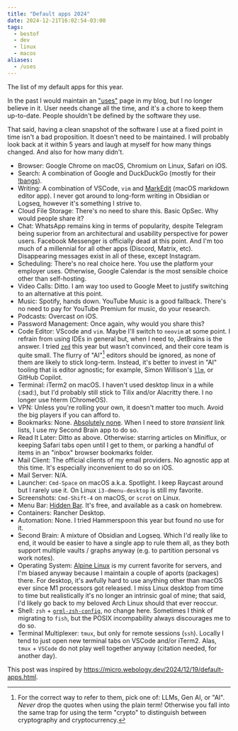 ```yaml
---
title: "Default apps 2024"
date: 2024-12-21T16:02:54-03:00
tags:
  - bestof
  - dev
  - linux
  - macos
aliases:
  - /uses
---
```


The list of my default apps for this year.

In the past I would maintain an ["uses"](https://uses.tech/) page in my blog, but I no longer believe in it.
User needs change all the time, and it's a chore to keep them up-to-date.
People shouldn't be defined by the software they use.

That said, having a clean snapshot of the software I use at a fixed point in time isn't a bad proposition.
It doesn't need to be maintained.
I will probably look back at it within 5 years and laugh at myself for how many things changed.
And also for how many didn't.

- Browser: Google Chrome on macOS, Chromium on Linux, Safari on iOS.
- Search: A combination of Google and DuckDuckGo (mostly for their [!bangs](https://duckduckgo.com/bangs)).
- Writing: A combination of VSCode, `vim` and [MarkEdit](https://github.com/MarkEdit-app/MarkEdit) (macOS markdown editor app). I never got around to long-form writing in Obsidian or Logseq, however it's something I strive to.
- Cloud File Storage: There's no need to share this. Basic OpSec. Why would people share it?
- Chat: WhatsApp remains king in terms of popularity, despite Telegram being superior from an architectural and usability perspective for power users. Facebook Messenger is officially dead at this point. And I'm too much of a millennial for all other apps (Discord, Matrix, etc). Disappearing messages exist in all of these, except Instagram.
- Scheduling: There's no real choice here. You use the platform your employer uses. Otherwise, Google Calendar is the most sensible choice other than self-hosting.
- Video Calls: Ditto. I am way too used to Google Meet to justify switching to an alternative at this point.
- Music: Spotify, hands down. YouTube Music is a good fallback. There's no need to pay for YouTube Premium for music, do your research.
- Podcasts: Overcast on iOS.
- Password Management: Once again, why would you share this?
- Code Editor: VScode and `vim`. Maybe I'll switch to `neovim` at some point. I refrain from using IDEs in general but, when I need to, JetBrains is the answer. I tried [`zed`](https://zed.dev/) this year but wasn't convinced, and their core team is quite small. The flurry of "AI"[^1] editors should be ignored, as none of them are likely to stick long-term. Instead, it's better to invest in "AI" tooling that is editor agnostic; for example, Simon Willison's [`llm`](https://github.com/simonw/llm), or GitHub Copilot.
- Terminal: iTerm2 on macOS. I haven't used desktop linux in a while (:sad:), but I'd probably still stick to Tilix and/or Alacritty there. I no longer use hterm (ChromeOS).
- VPN: Unless you're rolling your own, it doesn't matter too much. Avoid the big players if you can afford to.
- Bookmarks: None. [Absolutely none](https://www.goodreads.com/book/show/25614984-spark-joy). When I need to store _transient_ link lists, I use my Second Brain app to do so.
- Read It Later: Ditto as above. Otherwise: starring articles on Miniflux, or keeping Safari tabs open until I get to them, or parking a handful of items in an "inbox" browser bookmarks folder.
- Mail Client: The official clients of my email providers. No agnostic app at this time. It's especially inconvenient to do so on iOS.
- Mail Server: N/A.
- Launcher: `Cmd-Space` on macOS a.k.a. Spotlight. I keep Raycast around but I rarely use it. On Linux `i3-dmenu-desktop` is still my favorite.
- Screenshots: `Cmd-Shift-4` on macOS, or `scrot` on Linux.
- Menu Bar: [Hidden Bar](https://github.com/dwarvesf/hidden). It's free, and available as a cask on homebrew.
- Containers: Rancher Desktop.
- Automation: None. I tried Hammerspoon this year but found no use for it.
- Second Brain: A mixture of Obsidian and Logseq. Which I'd really like to end, it would be easier to have a single app to rule them all, as they both support multiple vaults / graphs anyway (e.g. to partition personal vs work notes).
- Operating System: [Alpine Linux](https://alpinelinux.org/) is my current favorite for servers, and I'm biased anyway because I maintain a couple of aports (packages) there. For desktop, it's awfully hard to use anything other than macOS ever since M1 processors got released. I miss Linux desktop from time to time but realistically it's no longer an intrinsic goal of mine; that said, I'd likely go back to my beloved Arch Linux should that ever reoccur.
- Shell: `zsh` + [`grml-zsh-config`](https://grml.org/zsh/), no change here. Sometimes I think of migrating to `fish`, but the POSIX incompability always discourages me to do so.
- Terminal Multiplexer: `tmux`, but only for remote sessions (`ssh`). Locally I tend to just open new terminal tabs on VSCode and/or iTerm2. Alas, `tmux` + `VSCode` do not play well together anyway (citation needed, for another day).


This post was inspired by https://micro.webology.dev/2024/12/19/default-apps.html.

[^1]: For the correct way to refer to them, pick one of: LLMs, Gen AI, or "AI". _Never_ drop the quotes when using the plain term! Otherwise you fall into the same trap for using the term "crypto" to distinguish between cryptography and cryptocurrency.
